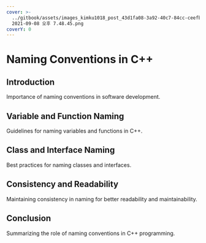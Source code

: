 ```yaml
---
cover: >-
  ../gitbook/assets/images_kimku1018_post_43d1fa08-3a92-40c7-84cc-ceefbe3be879_스크린샷
  2021-09-08 오후 7.48.45.png
coverY: 0
---
```


# Naming Conventions in C++

## Introduction
Importance of naming conventions in software development.

## Variable and Function Naming
Guidelines for naming variables and functions in C++.

## Class and Interface Naming
Best practices for naming classes and interfaces.

## Consistency and Readability
Maintaining consistency in naming for better readability and maintainability.

## Conclusion
Summarizing the role of naming conventions in C++ programming.
